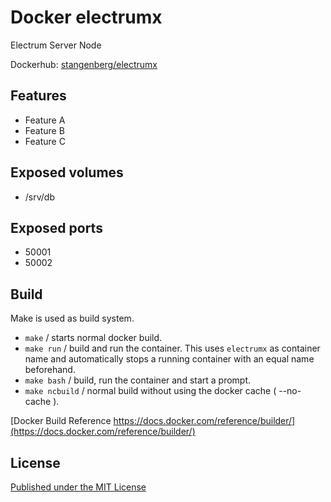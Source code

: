 # Docker electrumx
Electrum Server Node

Dockerhub: [stangenberg/electrumx][dockerhub]

## Features
- Feature A
- Feature B
- Feature C

## Exposed volumes
- /srv/db

## Exposed ports
- 50001
- 50002

## Build
Make is used as build system.
- `make` / starts normal docker build.
- `make run` / build and run the container. This uses `electrumx` as container name and automatically stops a running container with an equal name beforehand.
- `make bash` /  build, run the container and start a prompt.
- `make ncbuild` / normal build without using the docker cache ( --no-cache ).

[Docker Build Reference https://docs.docker.com/reference/builder/](https://docs.docker.com/reference/builder/)

## License
[Published under the MIT License][LICENSE]

[dockerhub]: https://hub.docker.com/u/tstangenberg/electrumx
[license]: https://github.com/tstangenberg/docker-electrumx/blob/master/LICENSE.md
